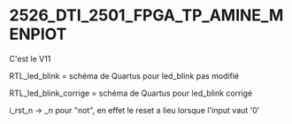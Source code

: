 # 2526_DTI_2501_FPGA_TP_AMINE_MENPIOT

C'est le V11

RTL_led_blink = schéma de Quartus pour led_blink pas modifié

RTL_led_blink_corrige = schéma de Quartus pour led_blink corrigé

i_rst_n -> _n pour "not", en effet le reset a lieu lorsque l'input vaut '0'
